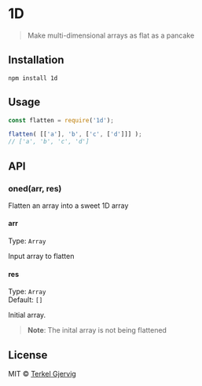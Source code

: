 # 1D

> Make multi-dimensional arrays as flat as a pancake


## Installation

```
npm install 1d
```


## Usage

```js
const flatten = require('1d');

flatten( [['a'], 'b', ['c', ['d']]] );
// ['a', 'b', 'c', 'd']
```


## API

### oned(arr, res)

Flatten an array into a sweet 1D array

#### arr

Type: `Array`

Input array to flatten

#### res

Type: `Array`<br>
Default: `[]`

Initial array.

> **Note**: The inital array is not being flattened


## License

MIT © [Terkel Gjervig](https://terkel.com)
